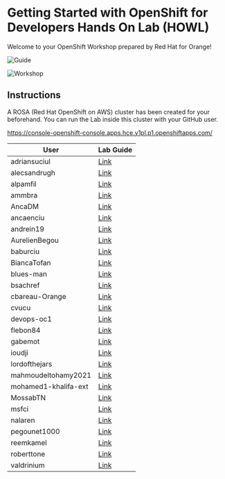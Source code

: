 # Getting Started with OpenShift for Developers Hands On Lab (HOWL)

Welcome to your OpenShift Workshop prepared by Red Hat for Orange!


![Guide](guide.png)

![Workshop](topology.png)

## Instructions

A ROSA (Red Hat OpenShift on AWS) cluster has been created for your beforehand. You can run the Lab inside this cluster with your GitHub user.

https://console-openshift-console.apps.hce.y1pl.p1.openshiftapps.com/


| User      | Lab Guide |
| ----------- | ----------- |
|adriansuciul|[Link](https://redhat-scholars.github.io/openshift-starter-guides/rhs-openshift-starter-guides/4.8/index.html?CLUSTER_SUBDOMAIN=apps.hce.y1pl.p1.openshiftapps.com&PROJECT=workshop-adriansuciul&USERNAME=adriansuciul)|
|alecsandrugh|[Link](https://redhat-scholars.github.io/openshift-starter-guides/rhs-openshift-starter-guides/4.8/index.html?CLUSTER_SUBDOMAIN=apps.hce.y1pl.p1.openshiftapps.com&PROJECT=workshop-alecsandrugh&USERNAME=alecsandrugh)|
|alpamfil|[Link](https://redhat-scholars.github.io/openshift-starter-guides/rhs-openshift-starter-guides/4.8/index.html?CLUSTER_SUBDOMAIN=apps.hce.y1pl.p1.openshiftapps.com&PROJECT=workshop-alpamfil&USERNAME=alpamfil)|
|ammbra|[Link](https://redhat-scholars.github.io/openshift-starter-guides/rhs-openshift-starter-guides/4.8/index.html?CLUSTER_SUBDOMAIN=apps.hce.y1pl.p1.openshiftapps.com&PROJECT=workshop-ammbra&USERNAME=ammbra)|
|AncaDM|[Link](https://redhat-scholars.github.io/openshift-starter-guides/rhs-openshift-starter-guides/4.8/index.html?CLUSTER_SUBDOMAIN=apps.hce.y1pl.p1.openshiftapps.com&PROJECT=workshop-ancadm&USERNAME=AncaDM)|
|ancaenciu|[Link](https://redhat-scholars.github.io/openshift-starter-guides/rhs-openshift-starter-guides/4.8/index.html?CLUSTER_SUBDOMAIN=apps.hce.y1pl.p1.openshiftapps.com&PROJECT=workshop-ancaenciu&USERNAME=ancaenciu)|
|andrein19|[Link](https://redhat-scholars.github.io/openshift-starter-guides/rhs-openshift-starter-guides/4.8/index.html?CLUSTER_SUBDOMAIN=apps.hce.y1pl.p1.openshiftapps.com&PROJECT=workshop-andrein19&USERNAME=andrein19)|
|AurelienBegou|[Link](https://redhat-scholars.github.io/openshift-starter-guides/rhs-openshift-starter-guides/4.8/index.html?CLUSTER_SUBDOMAIN=apps.hce.y1pl.p1.openshiftapps.com&PROJECT=workshop-aurelienbegou&USERNAME=AurelienBegou)|
|baburciu|[Link](https://redhat-scholars.github.io/openshift-starter-guides/rhs-openshift-starter-guides/4.8/index.html?CLUSTER_SUBDOMAIN=apps.hce.y1pl.p1.openshiftapps.com&PROJECT=workshop-baburciu&USERNAME=baburciu)|
|BiancaTofan|[Link](https://redhat-scholars.github.io/openshift-starter-guides/rhs-openshift-starter-guides/4.8/index.html?CLUSTER_SUBDOMAIN=apps.hce.y1pl.p1.openshiftapps.com&PROJECT=workshop-biancatofan&USERNAME=BiancaTofan)|
|blues-man|[Link](https://redhat-scholars.github.io/openshift-starter-guides/rhs-openshift-starter-guides/4.8/index.html?CLUSTER_SUBDOMAIN=apps.hce.y1pl.p1.openshiftapps.com&PROJECT=workshop-blues-man&USERNAME=blues-man)|
|bsachref|[Link](https://redhat-scholars.github.io/openshift-starter-guides/rhs-openshift-starter-guides/4.8/index.html?CLUSTER_SUBDOMAIN=apps.hce.y1pl.p1.openshiftapps.com&PROJECT=workshop-bsachref&USERNAME=bsachref)|
|cbareau-Orange|[Link](https://redhat-scholars.github.io/openshift-starter-guides/rhs-openshift-starter-guides/4.8/index.html?CLUSTER_SUBDOMAIN=apps.hce.y1pl.p1.openshiftapps.com&PROJECT=workshop-cbareau-orange&USERNAME=cbareau-Orange)|
|cvucu|[Link](https://redhat-scholars.github.io/openshift-starter-guides/rhs-openshift-starter-guides/4.8/index.html?CLUSTER_SUBDOMAIN=apps.hce.y1pl.p1.openshiftapps.com&PROJECT=workshop-cvucu&USERNAME=cvucu)|
|devops-oc1|[Link](https://redhat-scholars.github.io/openshift-starter-guides/rhs-openshift-starter-guides/4.8/index.html?CLUSTER_SUBDOMAIN=apps.hce.y1pl.p1.openshiftapps.com&PROJECT=workshop-devops-oc1&USERNAME=devops-oc1)|
|flebon84|[Link](https://redhat-scholars.github.io/openshift-starter-guides/rhs-openshift-starter-guides/4.8/index.html?CLUSTER_SUBDOMAIN=apps.hce.y1pl.p1.openshiftapps.com&PROJECT=workshop-flebon84&USERNAME=flebon84)|
|gabemot|[Link](https://redhat-scholars.github.io/openshift-starter-guides/rhs-openshift-starter-guides/4.8/index.html?CLUSTER_SUBDOMAIN=apps.hce.y1pl.p1.openshiftapps.com&PROJECT=workshop-gabemot&USERNAME=gabemot)|
|ioudji|[Link](https://redhat-scholars.github.io/openshift-starter-guides/rhs-openshift-starter-guides/4.8/index.html?CLUSTER_SUBDOMAIN=apps.hce.y1pl.p1.openshiftapps.com&PROJECT=workshop-ioudji&USERNAME=ioudji)|
|lordofthejars|[Link](https://redhat-scholars.github.io/openshift-starter-guides/rhs-openshift-starter-guides/4.8/index.html?CLUSTER_SUBDOMAIN=apps.hce.y1pl.p1.openshiftapps.com&PROJECT=workshop-lordofthejars&USERNAME=lordofthejars)|
|mahmoudeltohamy2021|[Link](https://redhat-scholars.github.io/openshift-starter-guides/rhs-openshift-starter-guides/4.8/index.html?CLUSTER_SUBDOMAIN=apps.hce.y1pl.p1.openshiftapps.com&PROJECT=workshop-mahmoudeltohamy2021&USERNAME=mahmoudeltohamy2021)|
|mohamed1-khalifa-ext|[Link](https://redhat-scholars.github.io/openshift-starter-guides/rhs-openshift-starter-guides/4.8/index.html?CLUSTER_SUBDOMAIN=apps.hce.y1pl.p1.openshiftapps.com&PROJECT=workshop-mohamed1-khalifa-ext&USERNAME=mohamed1-khalifa-ext)|
|MossabTN|[Link](https://redhat-scholars.github.io/openshift-starter-guides/rhs-openshift-starter-guides/4.8/index.html?CLUSTER_SUBDOMAIN=apps.hce.y1pl.p1.openshiftapps.com&PROJECT=workshop-mossabtn&USERNAME=MossabTN)|
|msfci|[Link](https://redhat-scholars.github.io/openshift-starter-guides/rhs-openshift-starter-guides/4.8/index.html?CLUSTER_SUBDOMAIN=apps.hce.y1pl.p1.openshiftapps.com&PROJECT=workshop-msfci&USERNAME=msfci)|
|nalaren|[Link](https://redhat-scholars.github.io/openshift-starter-guides/rhs-openshift-starter-guides/4.8/index.html?CLUSTER_SUBDOMAIN=apps.hce.y1pl.p1.openshiftapps.com&PROJECT=workshop-nalaren&USERNAME=nalaren)|
|pegounet1000|[Link](https://redhat-scholars.github.io/openshift-starter-guides/rhs-openshift-starter-guides/4.8/index.html?CLUSTER_SUBDOMAIN=apps.hce.y1pl.p1.openshiftapps.com&PROJECT=workshop-pegounet1000&USERNAME=pegounet1000)|
|reemkamel|[Link](https://redhat-scholars.github.io/openshift-starter-guides/rhs-openshift-starter-guides/4.8/index.html?CLUSTER_SUBDOMAIN=apps.hce.y1pl.p1.openshiftapps.com&PROJECT=workshop-reemkamel&USERNAME=reemkamel)|
|roberttone|[Link](https://redhat-scholars.github.io/openshift-starter-guides/rhs-openshift-starter-guides/4.8/index.html?CLUSTER_SUBDOMAIN=apps.hce.y1pl.p1.openshiftapps.com&PROJECT=workshop-roberttone&USERNAME=roberttone)|
|valdrinium|[Link](https://redhat-scholars.github.io/openshift-starter-guides/rhs-openshift-starter-guides/4.8/index.html?CLUSTER_SUBDOMAIN=apps.hce.y1pl.p1.openshiftapps.com&PROJECT=workshop-valdrinium&USERNAME=valdrinium)|




